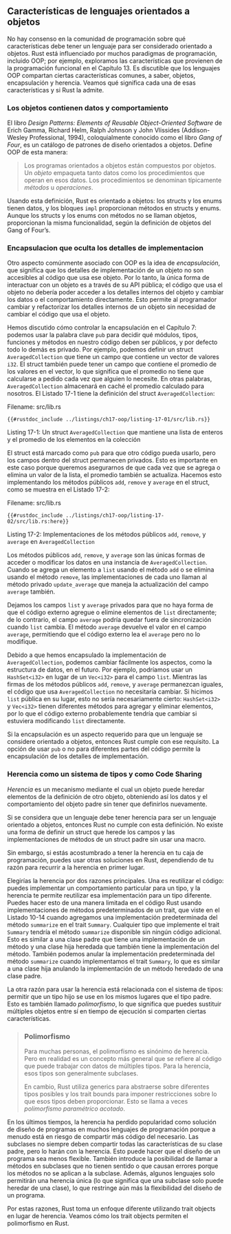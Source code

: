## Características de lenguajes orientados a objetos

No hay consenso en la comunidad de programación sobre qué características debe
tener un lenguaje para ser considerado orientado a objetos. Rust está
influenciado por muchos paradigmas de programación, incluido OOP; por ejemplo,
exploramos las características que provienen de la programación funcional en el
Capítulo 13. Es discutible que los lenguajes OOP compartan ciertas
características comunes, a saber, objetos, encapsulación y herencia. Veamos qué
significa cada una de esas características y si Rust la admite.

### Los objetos contienen datos y comportamiento

El libro _Design Patterns: Elements of Reusable Object-Oriented Software_ de
Erich Gamma, Richard Helm, Ralph Johnson y John Vlissides (Addison-Wesley
Professional, 1994), coloquialmente conocido como el libro _Gang of Four_, es un
catálogo de patrones de diseño orientados a objetos. Define OOP de esta manera:

> Los programas orientados a objetos están compuestos por objetos. Un _objeto_
> empaqueta tanto datos como los procedimientos que operan en esos datos. Los
> procedimientos se denominan típicamente _métodos_ u _operaciones_.

Usando esta definición, Rust es orientado a objetos: los structs y los
enums tienen datos, y los bloques `impl` proporcionan métodos en structs y
enums. Aunque los structs y los enums con métodos no se llaman objetos,
proporcionan la misma funcionalidad, según la definición de objetos del
Gang of Four’s.

### Encapsulacion que oculta los detalles de implementacion

Otro aspecto comúnmente asociado con OOP es la idea de _encapsulación_, que
significa que los detalles de implementación de un objeto no son accesibles al
código que usa ese objeto. Por lo tanto, la única forma de interactuar con un
objeto es a través de su API pública; el código que usa el objeto no debería
poder acceder a los detalles internos del objeto y cambiar los datos o el
comportamiento directamente. Esto permite al programador cambiar y refactorizar
los detalles internos de un objeto sin necesidad de cambiar el código que usa
el objeto.

Hemos discutido cómo controlar la encapsulación en el Capítulo 7: podemos usar
la palabra clave `pub` para decidir qué módulos, tipos, funciones y métodos en
nuestro código deben ser públicos, y por defecto todo lo demás es privado. Por
ejemplo, podemos definir un struct `AveragedCollection` que tiene un campo que
contiene un vector de valores `i32`. El struct también puede tener un campo que
contiene el promedio de los valores en el vector, lo que significa que el
promedio no tiene que calcularse a pedido cada vez que alguien lo necesite. En
otras palabras, `AveragedCollection` almacenará en caché el promedio calculado
para nosotros. El Listado 17-1 tiene la definición del struct
`AveragedCollection`:

<span class="filename">Filename: src/lib.rs</span>

```rust,noplayground
{{#rustdoc_include ../listings/ch17-oop/listing-17-01/src/lib.rs}}
```

<span class="caption">Listing 17-1: Un struct `AveragedCollection` que
mantiene una lista de enteros y el promedio de los elementos en la colección
</span>

El struct está marcado como `pub` para que otro código pueda usarlo, pero los
campos dentro del struct permanecen privados. Esto es importante en este caso
porque queremos asegurarnos de que cada vez que se agrega o elimina un valor de
la lista, el promedio también se actualiza. Hacemos esto implementando los
métodos públicos `add`, `remove` y `average` en el struct, como se muestra en
el Listado 17-2:

<span class="filename">Filename: src/lib.rs</span>

```rust,noplayground
{{#rustdoc_include ../listings/ch17-oop/listing-17-02/src/lib.rs:here}}
```

<span class="caption">Listing 17-2: Implementaciones de los métodos públicos
`add`, `remove`, y `average` en `AveragedCollection`</span>

Los métodos públicos `add`, `remove`, y `average` son las únicas formas de
acceder o modificar los datos en una instancia de `AveragedCollection`. Cuando
se agrega un elemento a `list` usando el método `add` o se elimina usando el
método `remove`, las implementaciones de cada uno llaman al método privado
`update_average` que maneja la actualización del campo `average` también.

Dejamos los campos `list` y `average` privados para que no haya forma de que el
código externo agregue o elimine elementos de `list` directamente; de lo
contrario, el campo `average` podría quedar fuera de sincronización cuando
`list` cambia. El método `average` devuelve el valor en el campo `average`,
permitiendo que el código externo lea el `average` pero no lo modifique.

Debido a que hemos encapsulado la implementación de `AveragedCollection`, podemos
cambiar fácilmente los aspectos, como la estructura de datos, en el futuro. Por
ejemplo, podríamos usar un `HashSet<i32>` en lugar de un `Vec<i32>` para el
campo `list`. Mientras las firmas de los métodos públicos `add`, `remove`, y
`average` permanezcan iguales, el código que usa `AveragedCollection` no
necesitaría cambiar. Si hicimos `list` pública en su lugar, esto no sería
necesariamente cierto: `HashSet<i32>` y `Vec<i32>` tienen diferentes métodos
para agregar y eliminar elementos, por lo que el código externo probablemente
tendría que cambiar si estuviera modificando `list` directamente.

Si la encapsulación es un aspecto requerido para que un lenguaje se considere
orientado a objetos, entonces Rust cumple con ese requisito. La opción de usar
`pub` o no para diferentes partes del código permite la encapsulación de los
detalles de implementación.

### Herencia como un sistema de tipos y como Code Sharing

_Herencia_ es un mecanismo mediante el cual un objeto puede heredar elementos de
la definición de otro objeto, obteniendo así los datos y el comportamiento del
objeto padre sin tener que definirlos nuevamente.

Si se considera que un lenguaje debe tener herencia para ser un lenguaje
orientado a objetos, entonces Rust no cumple con esta definición. No existe
una forma de definir un struct que herede los campos y las implementaciones de
métodos de un struct padre sin usar una macro.

Sin embargo, si estás acostumbrado a tener la herencia en tu caja de
programación, puedes usar otras soluciones en Rust, dependiendo de tu razón
para recurrir a la herencia en primer lugar.

Elegirías la herencia por dos razones principales. Una es reutilizar el código:
puedes implementar un comportamiento particular para un tipo, y la herencia te
permite reutilizar esa implementación para un tipo diferente. Puedes hacer esto
de una manera limitada en el código Rust usando implementaciones de métodos
predeterminados de un trait, que viste en el Listado 10-14 cuando agregamos una
implementación predeterminada del método `summarize` en el trait `Summary`.
Cualquier tipo que implemente el trait `Summary` tendría el método `summarize`
disponible sin ningún código adicional. Esto es similar a una clase padre que
tiene una implementación de un método y una clase hija heredada que también
tiene la implementación del método. También podemos anular la implementación
predeterminada del método `summarize` cuando implementamos el trait `Summary`,
lo que es similar a una clase hija anulando la implementación de un método
heredado de una clase padre.

La otra razón para usar la herencia está relacionada con el sistema de tipos:
permitir que un tipo hijo se use en los mismos lugares que el tipo padre. Esto
es también llamado _polimorfismo_, lo que significa que puedes sustituir
múltiples objetos entre sí en tiempo de ejecución si comparten ciertas
características.

> ### Polimorfismo
>
> Para muchas personas, el polimorfismo es sinónimo de herencia. Pero en
> realidad es un concepto más general que se refiere al código que puede
> trabajar con datos de múltiples tipos. Para la herencia, esos tipos son
> generalmente subclases.
>
> En cambio, Rust utiliza generics para abstraerse sobre diferentes tipos
> posibles y los trait bounds para imponer restricciones sobre lo que
> esos tipos deben proporcionar. Esto se llama a veces _polimorfismo paramétrico
> acotado_.

En los últimos tiempos, la herencia ha perdido popularidad como solución de
diseño de programas en muchos lenguajes de programación porque a menudo está en
riesgo de compartir más código del necesario. Las subclases no siempre deben
compartir todas las características de su clase padre, pero lo harán con la
herencia. Esto puede hacer que el diseño de un programa sea menos flexible.
También introduce la posibilidad de llamar a métodos en subclases que no tienen
sentido o que causan errores porque los métodos no se aplican a la subclase.
Además, algunos lenguajes solo permitirán una herencia única (lo que significa
que una subclase solo puede heredar de una clase), lo que restringe aún más la
flexibilidad del diseño de un programa.

Por estas razones, Rust toma un enfoque diferente utilizando trait objects en
lugar de herencia. Veamos cómo los trait objects permiten el polimorfismo en
Rust.
